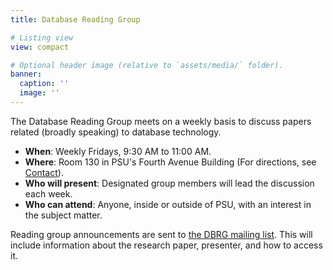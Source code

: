 ```yaml
---
title: Database Reading Group

# Listing view
view: compact

# Optional header image (relative to `assets/media/` folder).
banner:
  caption: ''
  image: ''
---
```


The Database Reading Group meets on a weekly basis to discuss papers related (broadly speaking) to database technology. 
 

- **When**: Weekly Fridays, 9:30 AM to 11:00 AM.
- **Where**: Room 130 in PSU's Fourth Avenue Building (For directions, see [Contact](/contact)).
- **Who will present**: Designated group members will lead the discussion each week.
- **Who can attend**: Anyone, inside or outside of PSU, with an interest in the subject matter.

Reading group announcements are sent to [the DBRG mailing list](https://groups.google.com/a/pdx.edu/g/database-reading-group). This will include information about the research paper, presenter, and how to access it. 

<!-- Scheduled papers (with Web links where possible) and discussion leaders are listed below. You can also see a list of papers previously discussed.  -->